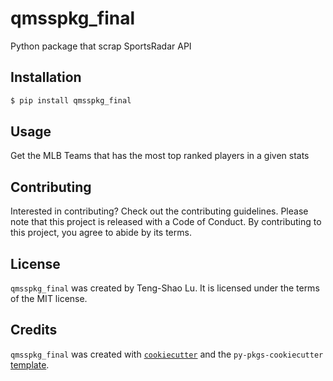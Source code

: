 # qmsspkg_final

Python package that scrap SportsRadar API

## Installation

```bash
$ pip install qmsspkg_final
```

## Usage

Get the MLB Teams that has the most top ranked players in a given stats

## Contributing

Interested in contributing? Check out the contributing guidelines. Please note that this project is released with a Code of Conduct. By contributing to this project, you agree to abide by its terms.

## License

`qmsspkg_final` was created by Teng-Shao Lu. It is licensed under the terms of the MIT license.

## Credits

`qmsspkg_final` was created with [`cookiecutter`](https://cookiecutter.readthedocs.io/en/latest/) and the `py-pkgs-cookiecutter` [template](https://github.com/py-pkgs/py-pkgs-cookiecutter).
